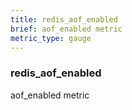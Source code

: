 ```yaml
---
title: redis_aof_enabled
brief: aof_enabled metric
metric_type: gauge
---
```

### redis_aof_enabled

aof_enabled metric